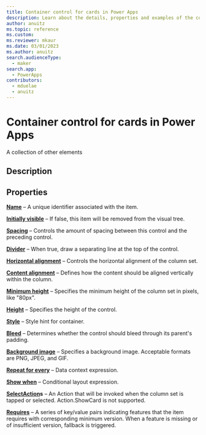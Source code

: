 ```yaml
---
title: Container control for cards in Power Apps
description: Learn about the details, properties and examples of the container control for cards in Power Apps.
author: anuitz
ms.topic: reference
ms.custom: 
ms.reviewer: mkaur
ms.date: 03/01/2023
ms.author: anuitz
search.audienceType:
  - maker
search.app:
  - PowerApps
contributors:
  - mduelae
  - anuitz
---
```


# Container control for cards in Power Apps

A collection of other elements

## Description


## Properties

**[Name](../control-reference.md#n)** – A unique identifier associated with the item.

**[Initially visible](../control-reference.md#i)** – If false, this item will be removed from the visual tree.

**[Spacing](../control-reference.md#s)** – Controls the amount of spacing between this control and the preceding control.

**[Divider](../control-reference.md#d)** – When true, draw a separating line at the top of the control.

**[Horizontal alignment](../control-reference.md#h)** – Controls the horizontal alignment of the column set.

**[Content alignment](../control-reference.md#c)** – Defines how the content should be aligned vertically within the column.

**[Minimum height](../control-reference.md#m)** – Specifies the minimum height of the column set in pixels, like "80px".

**[Height](../control-reference.md#h)** – Specifies the height of the control.

**[Style](../control-reference.md#s)** – Style hint for container.

**[Bleed](../control-reference.md#b)** – Determines whether the control should bleed through its parent's padding.

**[Background image](../control-reference.md#b)** – Specifies a background image. Acceptable formats are PNG, JPEG, and GIF.

**[Repeat for every](../control-reference.md#r)** – Data context expression.

**[Show when](../control-reference.md#s)** – Conditional layout expression.

**[SelectAction](../control-reference.md#n)s** – An Action that will be invoked when the column set is tapped or selected. Action.ShowCard is not supported.

**[Requires](../control-reference.md#r)** – A series of key/value pairs indicating features that the item requires with corresponding minimum version. When a feature is missing or of insufficient version, fallback is triggered.
